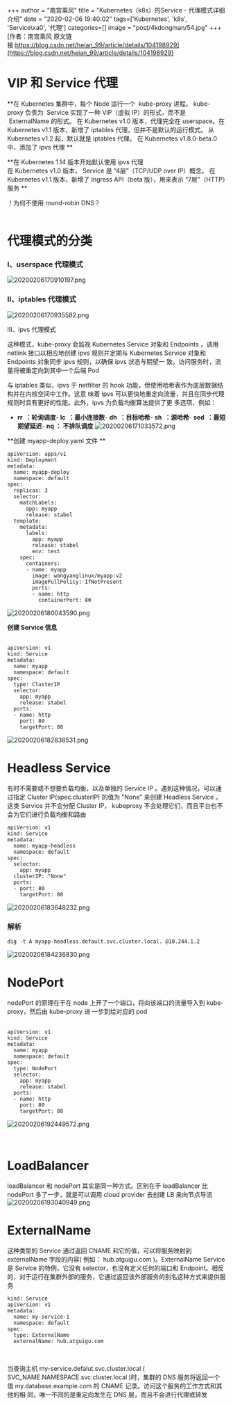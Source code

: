 +++
author = "南宫乘风"
title = "Kubernetes（k8s）的Service - 代理模式详细介绍"
date = "2020-02-06 19:40:02"
tags=['Kubernetes', 'k8s', 'Service\xa0', '代理']
categories=[]
image = "post/4kdongman/54.jpg"
+++
[作者：南宫乘风   原文链接:https://blog.csdn.net/heian_99/article/details/104198929](https://blog.csdn.net/heian_99/article/details/104198929)

# VIP 和 Service 代理 

**在 Kubernetes 集群中，每个 Node 运行一个  kube-proxy 进程。 kube-proxy 负责为  Service 实现了一种 VIP（虚拟 IP）的形式，而不是  ExternalName 的形式。 在 Kubernetes v1.0 版本，代理完全在 userspace。在 Kubernetes v1.1 版本，新增了 iptables 代理，但并不是默认的运行模式。 从 Kubernetes v1.2 起，默认就是 iptables 代理。 在 Kubernetes v1.8.0-beta.0 中，添加了 ipvs 代理 **

**在 Kubernetes 1.14 版本开始默认使用 ipvs 代理<br> 在 Kubernetes v1.0 版本， Service 是 “4层”（TCP/UDP over IP）概念。 在 Kubernetes v1.1 版本，新增了 Ingress API（beta 版），用来表示 “7层”（HTTP）服务 **

！为何不使用 round-robin DNS？ <br>   

# 代理模式的分类 

### Ⅰ、userspace 代理模式 

![20200206170910197.png](https://img-blog.csdnimg.cn/20200206170910197.png)

### Ⅱ、iptables 代理模式 

![20200206170935582.png](https://img-blog.csdnimg.cn/20200206170935582.png)

Ⅲ、ipvs 代理模式 

这种模式，kube-proxy 会监视 Kubernetes Service 对象和 Endpoints ，调用 netlink 接口以相应地创建 ipvs 规则并定期与 Kubernetes Service 对象和 Endpoints 对象同步 ipvs 规则，以确保 ipvs 状态与期望一 致。访问服务时，流量将被重定向到其中一个后端 Pod 

与 iptables 类似，ipvs 于 netﬁlter 的 hook 功能，但使用哈希表作为底层数据结构并在内核空间中工作。这意 味着 ipvs 可以更快地重定向流量，并且在同步代理规则时具有更好的性能。此外，ipvs 为负载均衡算法提供了更 多选项，例如：
- **rr  ：轮询调度**- **lc  ：最小连接数**- **dh  ：目标哈希**- **sh  ：源哈希**- **sed  ：最短期望延迟**- **nq ： 不排队调度**
![20200206171033572.png](https://img-blog.csdnimg.cn/20200206171033572.png)

**创建 myapp-deploy.yaml 文件 **

```
apiVersion: apps/v1
kind: Deployment
metadata:
  name: myapp-deploy
  namespace: default
spec:
  replicas: 3
  selector:
    matchLabels:
      app: myapp
      release: stabel
  template:
    metadata:
      labels:
        app: myapp
        release: stabel
        env: test
    spec:
      containers:
      - name: myapp
        image: wangyanglinux/myapp:v2
        imagePullPolicy: IfNotPresent
        ports:
        - name: http
          containerPort: 80

```

![20200206180043590.png](https://img-blog.csdnimg.cn/20200206180043590.png)

**创建 Service 信息**<br>  

```
apiVersion: v1
kind: Service
metadata:
  name: myapp
  namespace: default
spec:
  type: ClusterIP
  selector:
    app: myapp
    release: stabel
  ports:
  - name: http
    port: 80
    targetPort: 80

```

![20200206182838531.png](https://img-blog.csdnimg.cn/20200206182838531.png)

# Headless Service 

有时不需要或不想要负载均衡，以及单独的 Service IP 。遇到这种情况，可以通过指定 Cluster IP(spec.clusterIP) 的值为 “None” 来创建 Headless Service 。这类 Service 并不会分配 Cluster IP， kubeproxy 不会处理它们，而且平台也不会为它们进行负载均衡和路由

```
apiVersion: v1
kind: Service
metadata:
  name: myapp-headless
  namespace: default
spec:
  selector:
    app: myapp
  clusterIP: "None"
  ports: 
  - port: 80
    targetPort: 80

```

![20200206183648232.png](https://img-blog.csdnimg.cn/20200206183648232.png)

### 解析

```
dig -t A myapp-headless.default.svc.cluster.local. @10.244.1.2
```

![20200206184236830.png](https://img-blog.csdnimg.cn/20200206184236830.png)

# NodePort 

nodePort 的原理在于在 node 上开了一个端口，将向该端口的流量导入到 kube-proxy，然后由 kube-proxy 进 一步到给对应的 pod<br>  

```
apiVersion: v1
kind: Service
metadata:
  name: myapp
  namespace: default
spec:
  type: NodePort
  selector:
    app: myapp
    release: stabel
  ports:
  - name: http
    port: 80
    targetPort: 80

```

![20200206192449572.png](https://img-blog.csdnimg.cn/20200206192449572.png)

 

# LoadBalancer 

loadBalancer 和 nodePort 其实是同一种方式。区别在于 loadBalancer 比 nodePort 多了一步，就是可以调用 cloud provider 去创建 LB 来向节点导流<br>![20200206193040949.png](https://img-blog.csdnimg.cn/20200206193040949.png)

# ExternalName 

这种类型的 Service 通过返回 CNAME 和它的值，可以将服务映射到 externalName 字段的内容( 例如： hub.atguigu.com )。ExternalName Service 是 Service 的特例，它没有 selector，也没有定义任何的端口和 Endpoint。相反的，对于运行在集群外部的服务，它通过返回该外部服务的别名这种方式来提供服务

```
kind: Service
apiVersion: v1
metadata:
  name: my-service-1
  namespace: default
spec:
  type: ExternalName
  externalName: hub.atguigu.com

```

 

当查询主机 my-service.defalut.svc.cluster.local ( SVC_NAME.NAMESPACE.svc.cluster.local )时，集群的 DNS 服务将返回一个值 my.database.example.com 的 CNAME 记录。访问这个服务的工作方式和其他的相 同，唯一不同的是重定向发生在 DNS 层，而且不会进行代理或转发 <br>  

 

 
